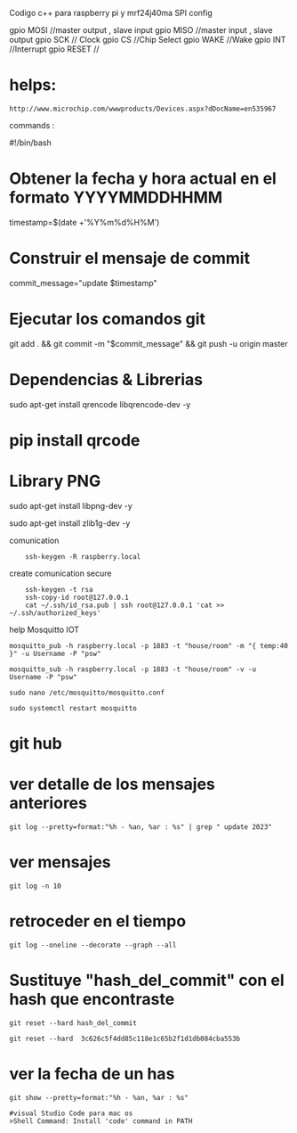 Codigo c++ para raspberry pi y mrf24j40ma
SPI config 

gpio MOSI //master output , slave input
gpio MISO //master input , slave output 
gpio SCK // Clock 
gpio CS //Chip Select
gpio WAKE //Wake
gpio INT //Interrupt
gpio RESET //

# helps:

	http://www.microchip.com/wwwproducts/Devices.aspx?dDocName=en535967

commands :

#!/bin/bash

# Obtener la fecha y hora actual en el formato YYYYMMDDHHMM
timestamp=$(date +'%Y%m%d%H%M')

# Construir el mensaje de commit
commit_message="update $timestamp"

# Ejecutar los comandos git
git add . && git commit -m "$commit_message" && git push -u origin master

# Dependencias & Librerias

sudo apt-get install qrencode libqrencode-dev -y
# pip install qrcode

# Library PNG
sudo apt-get install libpng-dev -y

sudo apt-get install zlib1g-dev -y



comunication

		ssh-keygen -R raspberry.local


create comunication secure

		ssh-keygen -t rsa
		ssh-copy-id root@127.0.0.1
		cat ~/.ssh/id_rsa.pub | ssh root@127.0.0.1 'cat >> ~/.ssh/authorized_keys'


help Mosquitto IOT

	mosquitto_pub -h raspberry.local -p 1883 -t "house/room" -m "{ temp:40 }" -u Username -P "psw"

	mosquitto_sub -h raspberry.local -p 1883 -t "house/room" -v -u Username -P "psw"

	sudo nano /etc/mosquitto/mosquitto.conf 

	sudo systemctl restart mosquitto


#	git hub 
#	ver detalle de los mensajes anteriores
	git log --pretty=format:"%h - %an, %ar : %s" | grep " update 2023"

#	ver mensajes 
	git log -n 10

#	retroceder en el tiempo 
	git log --oneline --decorate --graph --all

# Sustituye "hash_del_commit" con el hash que encontraste
	git reset --hard hash_del_commit

	git reset --hard  3c626c5f4dd85c118e1c65b2f1d1db084cba553b

#	ver la fecha de un has
	git show --pretty=format:"%h - %an, %ar : %s"

	#visual Studio Code para mac os
	>Shell Command: Install 'code' command in PATH